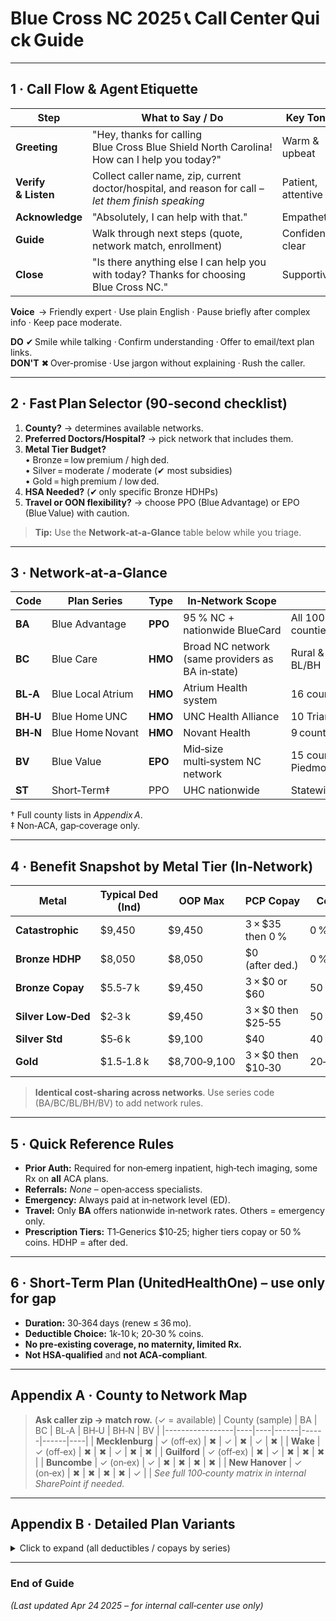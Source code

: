 # Blue Cross NC 2025 📞 Call Center Quick Guide


---
## 1 · Call Flow & Agent Etiquette
| Step | What to Say / Do | Key Tone |
|------|-----------------|-----------|
| **Greeting** | "Hey, thanks for calling Blue Cross Blue Shield North Carolina! How can I help you today?" | Warm & upbeat |
| **Verify & Listen** | Collect caller name, zip, current doctor/hospital, and reason for call – *let them finish speaking* | Patient, attentive |
| **Acknowledge** | "Absolutely, I can help with that." | Empathetic |
| **Guide** | Walk through next steps (quote, network match, enrollment) | Confident, clear |
| **Close** | "Is there anything else I can help you with today? Thanks for choosing Blue Cross NC." | Supportive |

**Voice**  → Friendly expert · Use plain English · Pause briefly after complex info · Keep pace moderate.

**DO** ✔ Smile while talking · Confirm understanding · Offer to email/text plan links.  
**DON'T** ✖ Over‑promise · Use jargon without explaining · Rush the caller.

---
## 2 · Fast Plan Selector (90‑second checklist)
1. **County?** → determines available networks.  
2. **Preferred Doctors/Hospital?** → pick network that includes them.  
3. **Metal Tier Budget?**  
   • Bronze = low premium / high ded.   
   • Silver = moderate / moderate (✔ most subsidies)   
   • Gold = high premium / low ded.  
4. **HSA Needed?** (✔ only specific Bronze HDHPs)  
5. **Travel or OON flexibility?** → choose PPO (Blue Advantage) or EPO (Blue Value) with caution.

> **Tip:** Use the **Network‑at‑a‑Glance** table below while you triage.

---
## 3 · Network‑at‑a‑Glance
| Code | Plan Series | Type | In‑Network Scope | Counties† | OON Coverage |
|------|------------|------|------------------|-----------|--------------|
| **BA** | Blue Advantage | **PPO** | 95 % NC + nationwide BlueCard | All 100 (off‑ex in Local/Home counties) | Yes (2× Ded/OOP +30 % coins.) |
| **BC** | Blue Care | **HMO** | Broad NC network (same providers as BA in‑state) | Rural & counties **without** BL/BH | No |
| **BL‑A** | Blue Local Atrium | **HMO** | Atrium Health system | 16 counties (Charlotte + Triad) | No |
| **BH‑U** | Blue Home UNC | **HMO** | UNC Health Alliance | 10 Triangle counties | No |
| **BH‑N** | Blue Home Novant | **HMO** | Novant Health | 9 counties (Charlotte + Triad) | No |
| **BV** | Blue Value | **EPO** | Mid‑size multi‑system NC network | 15 counties (coast & western Piedmont) | Technically yes (5× Ded, no OOP cap) |
| **ST** | Short‑Term‡ | PPO | UHC nationwide | Statewide | Yes (standard PPO) |

† Full county lists in *Appendix A*.  
‡ Non‑ACA, gap‑coverage only.

---
## 4 · Benefit Snapshot by Metal Tier (In‑Network)
| Metal | Typical Ded (Ind) | OOP Max | PCP Copay | Coins | HSA ? |
|-------|------------------|---------|-----------|-------|-------|
| **Catastrophic** | $9,450 | $9,450 | 3 × $35 then 0 % | 0 % | ✖ |
| **Bronze HDHP** | $8,050 | $8,050 | $0 (after ded.) | 0 % | ✔ |
| **Bronze Copay** | $5.5‑7 k | $9,450 | 3 × $0 or $60 | 50 % | ✖ |
| **Silver Low‑Ded** | $2‑3 k | $9,450 | 3 × $0 then $25‑55 | 50 % | ✖ |
| **Silver Std** | $5‑6 k | $9,100 | $40 | 40 % | ✖ |
| **Gold** | $1.5‑1.8 k | $8,700‑9,100 | 3 × $0 then $10‑30 | 20‑30 % | ✖ |

> **Identical cost‑sharing across networks**. Use series code (BA/BC/BL/BH/BV) to add network rules.

---
## 5 · Quick Reference Rules
- **Prior Auth:** Required for non‑emerg inpatient, high‑tech imaging, some Rx on **all** ACA plans.  
- **Referrals:** *None* – open‑access specialists.  
- **Emergency:** Always paid at in‑network level (ED).  
- **Travel:** Only **BA** offers nationwide in‑network rates. Others = emergency only.  
- **Prescription Tiers:** T1‑Generics $10‑25; higher tiers copay or 50 % coins. HDHP = after ded.

---
## 6 · Short‑Term Plan (UnitedHealthOne) – use only for gap
- **Duration:** 30‑364 days (renew ≤ 36 mo).  
- **Deductible Choice:** $1 k‑$10 k; 20‑30 % coins.  
- **No pre‑existing coverage, no maternity, limited Rx.**  
- **Not HSA‑qualified** and **not ACA‑compliant**.

---
## Appendix A · County to Network Map
> **Ask caller zip → match row.** (✓ = available)
| County (sample) | BA | BC | BL‑A | BH‑U | BH‑N | BV |
|-----------------|----|----|------|------|------|----|
| **Mecklenburg** | ✓ (off‑ex) | ✖ | ✓ | ✖ | ✓ | ✖ |
| **Wake** | ✓ (off‑ex) | ✖ | ✖ | ✓ | ✖ | ✖ |
| **Guilford** | ✓ (off‑ex) | ✖ | ✓ | ✖ | ✖ | ✖ |
| **Buncombe** | ✓ (on‑ex) | ✓ | ✖ | ✖ | ✖ | ✖ |
| **New Hanover** | ✓ (on‑ex) | ✖ | ✖ | ✖ | ✖ | ✓ |
| *See full 100‑county matrix in internal SharePoint if needed.*

---
## Appendix B · Detailed Plan Variants
<details>
<summary>Click to expand (all deductibles / copays by series)</summary>

### BA · Blue Advantage (PPO)
Catastrophic 9450 | Bronze HDHP 8050 | Bronze 7000 (3 × PCP) | Bronze 5500 ($60 PCP)  
Silver Access 2300 | Silver Preferred 2750 | Silver Standard 5900 | Silver Secure 1600 | Silver Choice 3500  
Gold 1800 (3 × PCP) | Gold Standard 1500  

### BC · Blue Care (HMO) – cost‑sharing mirrors BA (no OON)

### BL‑A · Blue Local Atrium (HMO)
Same variant names as BA (HDHP may vary by county). All Atrium providers only.

### BH‑U · Blue Home UNC (HMO)
Variant names  *HDHP 8050, Bronze 7000, Silver 2300, Silver 2750, Silver 5900, Gold 1800, Gold 1500* – UNC network only.

### BH‑N · Blue Home Novant (HMO)
Same variant list as BL‑A, Novant network only.

### BV · Blue Value (EPO)
Catastrophic 9450 | Bronze HDHP 8050 | Bronze 7000 | Bronze 5500 ($0 PCP)  
Silver Access 2300 | Silver Preferred 2750 | Silver Standard 5900 | Silver Secure 1600 | Silver Choice 3500  
Gold 1800 | Gold Standard 1500  
(OON = 5× Ded, no OOP cap)

</details>

---
### End of Guide
*(Last updated Apr 24 2025 – for internal call‑center use only)*

